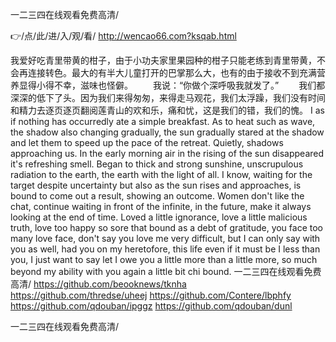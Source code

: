 
一二三四在线观看免费高清/




👉/点/此/进/入/观/看/ http://wencao66.com?ksqab.html




我爱好吃青里带黄的柑子，由于小功夫家里果园种的柑子只能老练到青里带黄，不会再连接转色。最大的有半大儿童打开的巴掌那么大，也有的由于接收不到充满营养显得小得不幸，滋味也怪僻。
　　我说：“你做个深呼吸我就发了。”
　　我们都深深的低下了头。因为我们来得匆匆，来得走马观花，我们太浮躁，我们没有时间和精力去逐页逐页翻阅莲青山的欢和乐，痛和忧，这是我们的错，我们的愧。
I as if nothing has occurredly ate a simple breakfast.
As to heat such as wave, the shadow also changing gradually, the sun gradually stared at the shadow and let them to speed up the pace of the retreat.
Quietly, shadows approaching us.
In the early morning air in the rising of the sun disappeared it's refreshing smell.
Began to thick and strong sunshine, unscrupulous radiation to the earth, the earth with the light of all.
I know, waiting for the target despite uncertainty but also as the sun rises and approaches, is bound to come out a result, showing an outcome.
Women don't like the chat, continue waiting in front of the infinite, in the future, make it always looking at the end of time.
Loved a little ignorance, love a little malicious truth, love too happy so sore that bound as a debt of gratitude, you face too many love face, don't say you love me very difficult, but I can only say with you as well, had you on my heretofore, this life even if it must be I less than you, I just want to say let I owe you a little more than a little more, so much beyond my ability with you again a little bit chi bound.
一二三四在线观看免费高清/ https://github.com/beooknews/tknha
https://github.com/thredse/uheej
https://github.com/Contere/lbphfy
https://github.com/qdouban/ipggz
https://github.com/qdouban/dunl





一二三四在线观看免费高清/
